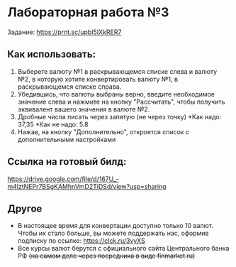 # Лабораторная работа №3 
Задание: https://prnt.sc/upbI5IXkRER7
## Как использовать:
1) Выберете валюту №1 в раскрывающемся списке слева и валюту №2, в которую хотите конвертировать валюту №1, в раскрывающемся списке справа.
2) Убедившись, что валюты выбраны верно, введите необходимое значение слева и нажмите на кнопку "Рассчитать", чтобы получить эквивалент вашего значения в валюте №2.
3) Дробные числа писать через запятую (не через точку)
*Как надо: 37,35
*Как не надо: 5.8
3) Нажав, на кнопку "Дополнительно", откроется список с дополнительными настройками
## Ссылка на готовый билд:
https://drive.google.com/file/d/167U_-m4lztNEPr7BSgKAMhnVmD2TiDSd/view?usp=sharing
## Другое
* В настоящее время для конвертации доступно только 10 валют. Чтобы их стало больше, вы можете поддержать нас, оформив подписку по ссылке: https://clck.ru/3vyXS
* Все курсы валют берутся с официального сайта Центрального банка РФ ~~(на самом деле через посредника в виде finmarket.ru)~~
